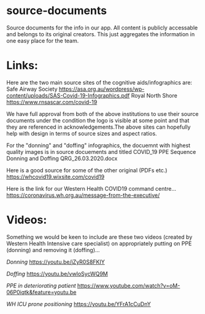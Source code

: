 # source-documents
Source documents for the info in our app.  All content is publicly accessable and belongs to its original creators.  This just aggregates the information in one easy place for the team.


# Links:

Here are the two main source sites of the cognitive aids/infographics are:
Safe Airway Society
https://asa.org.au/wordpress/wp-content/uploads/SAS-Covid-19-Infographics.pdf
Royal North Shore
https://www.rnsascar.com/covid-19

We have full approval from both of the above institutions to use their source documents under the condition the logo is visible at some point and that they are referenced in acknowledgements.The above sites can hopefully help with design in terms of source sizes and aspect ratios.

For the "donning" and "doffing" infographics, the docuemnt with highest quality images is in source docuements and titled
COVID_19 PPE Sequence Donning and Doffing QRG_26.03.2020.docx

Here is a good source for some of the other original (PDFs etc.) 
https://whcovid19.wixsite.com/covid19

Here is the link for our Western Health COVID19 command centre...
https://coronavirus.wh.org.au/message-from-the-executive/


# Videos:

Something we would be keen to include are these two videos (created by Western Health Intensive care specialist) on appropriately putting on PPE (donning) and removing it (doffing)...

*Donning*
https://youtu.be/jZyR0S8FKIY

*Doffing*
https://youtu.be/vwIoSycWQ9M

*PPE in deteriorating patient*
https://www.youtube.com/watch?v=oM-06P0iqtk&feature=youtu.be

*WH ICU prone positioning*
https://youtu.be/YFrA1cCuDnY
